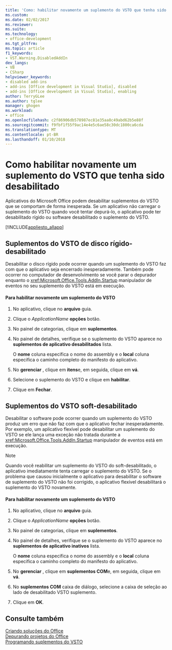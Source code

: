 ```yaml
---
title: 'Como: habilitar novamente um suplemento do VSTO que tenha sido desabilitado | Microsoft Docs'
ms.custom: 
ms.date: 02/02/2017
ms.reviewer: 
ms.suite: 
ms.technology:
- office-development
ms.tgt_pltfrm: 
ms.topic: article
f1_keywords:
- VST.Warning.DisabledAddIn
dev_langs:
- VB
- CSharp
helpviewer_keywords:
- disabled add-ins
- add-ins [Office development in Visual Studio], disabled
- add-ins [Office development in Visual Studio], enabling
author: TerryGLee
ms.author: tglee
manager: ghogen
ms.workload:
- office
ms.openlocfilehash: c2f86906db578987ec81e35aa8c49abd62b5e88f
ms.sourcegitcommit: f9fbf1f55f9ac14e4e5c6ae58c30dc1800ca6cda
ms.translationtype: MT
ms.contentlocale: pt-BR
ms.lasthandoff: 01/10/2018
---
```

# <a name="how-to-re-enable-a-vsto-add-in-that-has-been-disabled"></a>Como habilitar novamente um suplemento do VSTO que tenha sido desabilitado
  Aplicativos do Microsoft Office podem desabilitar suplementos do VSTO que se comportam de forma inesperada. Se um aplicativo não carregar o suplemento do VSTO quando você tentar depurá-lo, o aplicativo pode ter desabilitado rígido ou software desabilitado o suplemento do VSTO.  
  
 [!INCLUDE[appliesto_allapp](../vsto/includes/appliesto-allapp-md.md)]  
  
## <a name="hard-disabled-vsto-add-ins"></a>Suplementos do VSTO de disco rígido-desabilitado  
 Desabilitar o disco rígido pode ocorrer quando um suplemento do VSTO faz com que o aplicativo seja encerrado inesperadamente. Também pode ocorrer no computador de desenvolvimento se você parar o depurador enquanto o <xref:Microsoft.Office.Tools.AddIn.Startup> manipulador de eventos no seu suplemento do VSTO está em execução.  
  
#### <a name="to-re-enable-a-vsto-add-in"></a>Para habilitar novamente um suplemento do VSTO  
  
1.  No aplicativo, clique no **arquivo** guia.  
  
2.  Clique o *ApplicationName* **opções** botão.  
  
3.  No painel de categorias, clique em **suplementos**.  
  
4.  No painel de detalhes, verifique se o suplemento do VSTO aparece no **suplementos de aplicativo desabilitados** lista.  
  
     O **nome** coluna especifica o nome do assembly e o **local** coluna especifica o caminho completo do manifesto do aplicativo.  
  
5.  No **gerenciar** , clique em **itens**e, em seguida, clique em **vá**.  
  
6.  Selecione o suplemento do VSTO e clique em **habilitar**.  
  
7.  Clique em **Fechar**.  
  
## <a name="soft-disabled-vsto-add-ins"></a>Suplementos do VSTO soft-desabilitado  
 Desabilitar o software pode ocorrer quando um suplemento do VSTO produz um erro que não faz com que o aplicativo fechar inesperadamente. Por exemplo, um aplicativo flexível pode desabilitar um suplemento do VSTO se ele lança uma exceção não tratada durante a <xref:Microsoft.Office.Tools.AddIn.Startup> manipulador de eventos está em execução.  
  
> [!NOTE]  
>  Quando você reabilitar um suplemento do VSTO do soft-desabilitado, o aplicativo imediatamente tenta carregar o suplemento do VSTO. Se o problema que causou inicialmente o aplicativo para desabilitar o software de suplemento do VSTO não foi corrigido, o aplicativo flexível desabilitará o suplemento do VSTO novamente.  
  
#### <a name="to-re-enable-an-vsto-add-in"></a>Para habilitar novamente um suplemento do VSTO  
  
1.  No aplicativo, clique no **arquivo** guia.  
  
2.  Clique o *ApplicationName* **opções** botão.  
  
3.  No painel de categorias, clique em **suplementos**.  
  
4.  No painel de detalhes, verifique se o suplemento do VSTO aparece no **suplementos de aplicativo inativos** lista.  
  
     O **nome** coluna especifica o nome do assembly e o **local** coluna especifica o caminho completo do manifesto do aplicativo.  
  
5.  No **gerenciar** , clique em **suplementos COM**e, em seguida, clique em **vá**.  
  
6.  No **suplementos COM** caixa de diálogo, selecione a caixa de seleção ao lado de desabilitado VSTO suplemento.  
  
7.  Clique em **OK**.  
  
## <a name="see-also"></a>Consulte também  
 [Criando soluções do Office](../vsto/building-office-solutions.md)   
 [Depurando projetos do Office](../vsto/debugging-office-projects.md)   
 [Programando suplementos do VSTO](../vsto/programming-vsto-add-ins.md)  
  
  